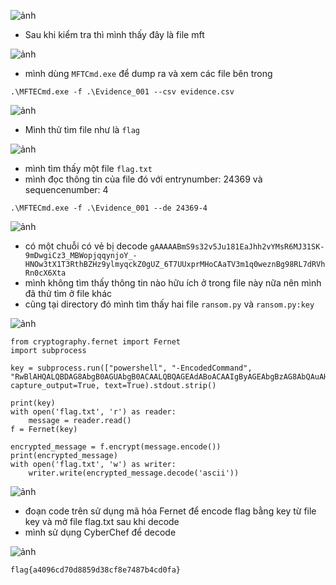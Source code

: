 ![ảnh](https://github.com/LDV-SpaceK/NahamconCTF2024/assets/151914246/7daae0ed-9dce-4283-ab38-0eb3e076c025)

* Sau khi kiểm tra thì mình thấy đây là file mft

![ảnh](https://github.com/LDV-SpaceK/NahamconCTF2024/assets/151914246/dd3bfca5-0222-4d72-aaf8-96339a504953)

* mình dùng `MFTCmd.exe` để dump ra và xem các file bên trong

`.\MFTECmd.exe -f .\Evidence_001 --csv evidence.csv`

![ảnh](https://github.com/LDV-SpaceK/NahamconCTF2024/assets/151914246/889c7623-17cc-4cb1-a001-2c5b7f0dad86)

* Mình thử tìm file như là `flag`

![ảnh](https://github.com/LDV-SpaceK/NahamconCTF2024/assets/151914246/cbcd2de2-4587-476c-896a-b30fca97d43e)

* mình tìm thấy một file `flag.txt`
* mình đọc thông tin của file đó với entrynumber: 24369 và sequencenumber: 4

`.\MFTECmd.exe -f .\Evidence_001 --de 24369-4`

![ảnh](https://github.com/LDV-SpaceK/NahamconCTF2024/assets/151914246/8baa8efa-044d-4243-a420-4a6531fd5ebf)

* có một chuỗi có vẻ bị decode `gAAAAABmS9s32v5Ju181EaJhh2vYMsR6MJ31SK-9mDwgiCz3_MBWopjqqynjoY_-HNOw3tX1T3RthBZHz9ylmyqckZ0gUZ_6T7UUxprMHoCAaTV3m1q0weznBg98RL7dRVhRn0cX6Xta`
* mình không tìm thấy thông tin nào hữu ích ở trong file này nữa nên mình đã thử tìm ở file khác
* cũng tại directory đó mình tìm thấy hai file `ransom.py` và `ransom.py:key`

![ảnh](https://github.com/LDV-SpaceK/NahamconCTF2024/assets/151914246/905357f4-e927-44b8-89f8-04dff5eb014b)

```
from cryptography.fernet import Fernet
import subprocess

key = subprocess.run(["powershell", "-EncodedCommand", "RwBlAHQALQBDAG8AbgB0AGUAbgB0ACAALQBQAGEAdABoACAAIgByAGEAbgBzAG8AbQAuAHAAeQAiACAALQBTAHQAcgBlAGEAbQAgACIAawBlAHkAIgA="], capture_output=True, text=True).stdout.strip()

print(key)
with open('flag.txt', 'r') as reader:
    message = reader.read()
f = Fernet(key)

encrypted_message = f.encrypt(message.encode())
print(encrypted_message)
with open('flag.txt', 'w') as writer:
    writer.write(encrypted_message.decode('ascii'))
```

![ảnh](https://github.com/LDV-SpaceK/NahamconCTF2024/assets/151914246/c07dd712-c0d0-499b-b626-69a75c74ccd5)

* đoạn code trên sử dụng mã hóa Fernet để encode flag bằng key từ file key và mở file flag.txt sau khi decode
* mình sử dụng CyberChef để decode

![ảnh](https://github.com/LDV-SpaceK/NahamconCTF2024/assets/151914246/32440138-69ee-4e37-9875-0b6b11aa47dd)

`flag{a4096cd70d8859d38cf8e7487b4cd0fa}`






